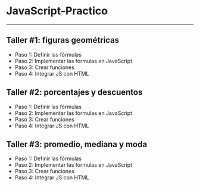 # JavaScript-Practico

***

## Taller #1: figuras geométricas

- Paso 1: Definir las fórmulas
- Paso 2: Implementar las fórmulas en JavaScript
- Paso 3: Crear funciones
- Paso 4: Integrar JS con HTML

## Taller #2: porcentajes y descuentos

- Paso 1: Definir las fórmulas
- Paso 2: Implementar las fórmulas en JavaScript
- Paso 3: Crear funciones
- Paso 4: Integrar JS con HTML

## Taller #3: promedio, mediana y moda

- Paso 1: Definir las fórmulas
- Paso 2: Implementar las fórmulas en JavaScript
- Paso 3: Crear funciones
- Paso 4: Integrar JS con HTML

